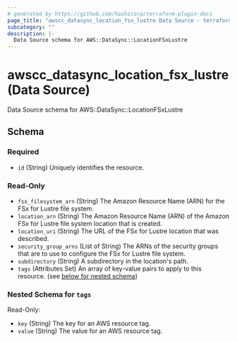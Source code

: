 ```yaml
---
# generated by https://github.com/hashicorp/terraform-plugin-docs
page_title: "awscc_datasync_location_fsx_lustre Data Source - terraform-provider-awscc"
subcategory: ""
description: |-
  Data Source schema for AWS::DataSync::LocationFSxLustre
---
```


# awscc_datasync_location_fsx_lustre (Data Source)

Data Source schema for AWS::DataSync::LocationFSxLustre



<!-- schema generated by tfplugindocs -->
## Schema

### Required

- `id` (String) Uniquely identifies the resource.

### Read-Only

- `fsx_filesystem_arn` (String) The Amazon Resource Name (ARN) for the FSx for Lustre file system.
- `location_arn` (String) The Amazon Resource Name (ARN) of the Amazon FSx for Lustre file system location that is created.
- `location_uri` (String) The URL of the FSx for Lustre location that was described.
- `security_group_arns` (List of String) The ARNs of the security groups that are to use to configure the FSx for Lustre file system.
- `subdirectory` (String) A subdirectory in the location's path.
- `tags` (Attributes Set) An array of key-value pairs to apply to this resource. (see [below for nested schema](#nestedatt--tags))

<a id="nestedatt--tags"></a>
### Nested Schema for `tags`

Read-Only:

- `key` (String) The key for an AWS resource tag.
- `value` (String) The value for an AWS resource tag.


